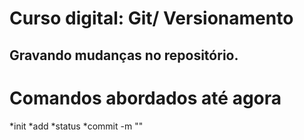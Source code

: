 # Curso digital: Git/ Versionamento

## Gravando mudanças no repositório.
   # Comandos abordados até agora #
   *init        *add <file>
   *status      *commit -m ""
